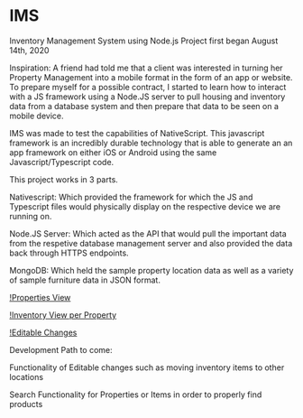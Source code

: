 # IMS
Inventory Management System using Node.js
Project first began August 14th, 2020

Inspiration: A friend had told me that a client was interested in turning her Property Management into a mobile format in the form of an app or website. To prepare
myself for a possible contract, I started to learn how to interact with a JS framework using a Node.JS server to pull housing and inventory data from a database
system and then prepare that data to be seen on a mobile device.

IMS was made to test the capabilities of NativeScript. This javascript framework is an incredibly durable technology that is able to generate an
an app framework on either iOS or Android using the same Javascript/Typescript code.

This project works in 3 parts.

Nativescript: Which provided the framework for which the JS and Typescript files would physically display on the respective device we are running on.

Node.JS Server: Which acted as the API that would pull the important data from the respetive database management server and also provided the data back through
HTTPS endpoints.

MongoDB: Which held the sample property location data as well as a variety of sample furniture data in JSON format.

[!Properties View](https://github.com/Snooder/IMS/blob/master/Screen%20Shot%202020-08-26%20at%201.18.49%20PM.png)

[!Inventory View per Property](https://github.com/Snooder/IMS/blob/master/Screen%20Shot%202020-08-26%20at%201.19.02%20PM.png)

[!Editable Changes](https://github.com/Snooder/IMS/blob/master/Screen%20Shot%202020-08-26%20at%201.19.12%20PM.png)

Development Path to come:

Functionality of Editable changes such as moving inventory items to other locations

Search Functionality for Properties or Items in order to properly find products
